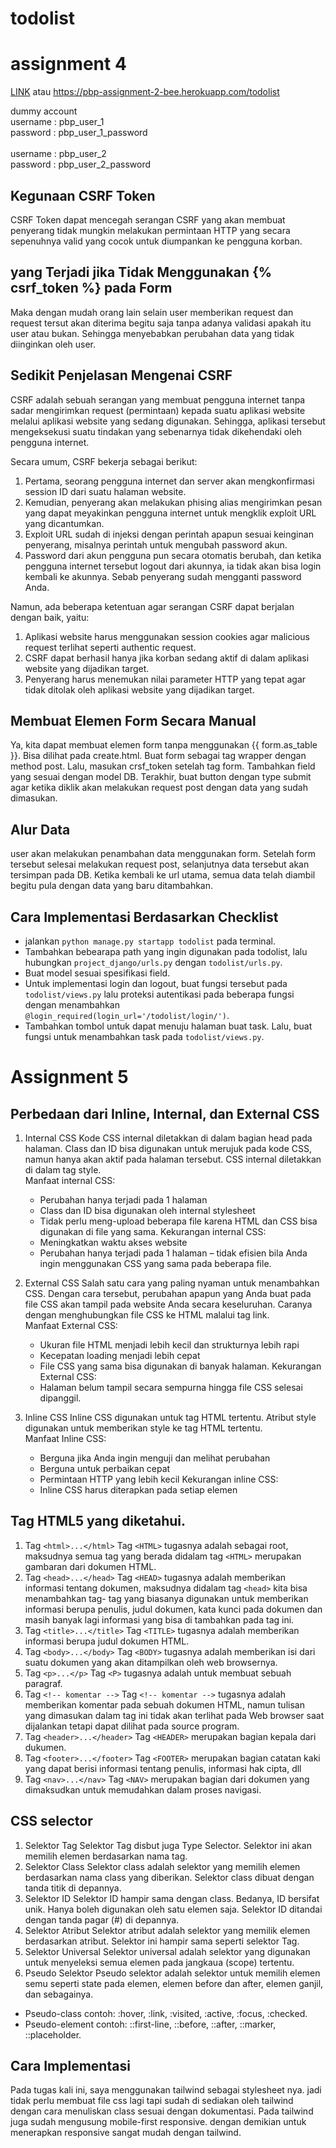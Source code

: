 # todolist

# assignment 4

[LINK](https://pbp-assignment-2-bee.herokuapp.com/todolist) atau https://pbp-assignment-2-bee.herokuapp.com/todolist

dummy account <br>
username : pbp_user_1 <br>
password : pbp_user_1_password <br>
<br>
username : pbp_user_2 <br>
password : pbp_user_2_password <br>

## Kegunaan CSRF Token

CSRF Token dapat mencegah serangan CSRF yang akan membuat penyerang tidak mungkin melakukan permintaan HTTP yang secara sepenuhnya valid yang cocok untuk diumpankan ke pengguna korban.

## yang Terjadi jika Tidak Menggunakan {% csrf_token %} pada Form

Maka dengan mudah orang lain selain user memberikan request dan request tersut akan diterima begitu saja tanpa adanya validasi apakah itu user atau bukan. Sehingga menyebabkan perubahan data yang tidak diinginkan oleh user.

## Sedikit Penjelasan Mengenai CSRF

CSRF adalah sebuah serangan yang membuat pengguna internet tanpa sadar mengirimkan request (permintaan) kepada suatu aplikasi website melalui aplikasi website yang sedang digunakan. Sehingga, aplikasi tersebut mengeksekusi suatu tindakan yang sebenarnya tidak dikehendaki oleh pengguna internet.

Secara umum, CSRF bekerja sebagai berikut:

1. Pertama, seorang pengguna internet dan server akan mengkonfirmasi session ID dari suatu halaman website.
2. Kemudian, penyerang akan melakukan phising alias mengirimkan pesan yang dapat meyakinkan pengguna internet untuk mengklik exploit URL yang dicantumkan.
3. Exploit URL sudah di injeksi dengan perintah apapun sesuai keinginan penyerang, misalnya perintah untuk mengubah password akun.
4. Password dari akun pengguna pun secara otomatis berubah, dan ketika pengguna internet tersebut logout dari akunnya, ia tidak akan bisa login kembali ke akunnya. Sebab penyerang sudah mengganti password Anda.

Namun, ada beberapa ketentuan agar serangan CSRF dapat berjalan dengan baik, yaitu:

1. Aplikasi website harus menggunakan session cookies agar malicious request terlihat seperti authentic request.
2. CSRF dapat berhasil hanya jika korban sedang aktif di dalam aplikasi website yang dijadikan target.
3. Penyerang harus menemukan nilai parameter HTTP yang tepat agar tidak ditolak oleh aplikasi website yang dijadikan target.

## Membuat Elemen Form Secara Manual

Ya, kita dapat membuat elemen form tanpa menggunakan {{ form.as_table }}. Bisa dilihat pada create.html. Buat form sebagai tag wrapper dengan method post. Lalu, masukan crsf_token setelah tag form. Tambahkan field yang sesuai dengan model DB. Terakhir, buat button dengan type submit agar ketika diklik akan melakukan request post dengan data yang sudah dimasukan.

## Alur Data

user akan melakukan penambahan data menggunakan form. Setelah form tersebut selesai melakukan request post, selanjutnya data tersebut akan tersimpan pada DB. Ketika kembali ke url utama, semua data telah diambil begitu pula dengan data yang baru ditambahkan.

## Cara Implementasi Berdasarkan Checklist

- jalankan `python manage.py startapp todolist` pada terminal.
- Tambahkan bebearapa path yang ingin digunakan pada todolist, lalu hubungkan `project_django/urls.py` dengan `todolist/urls.py`.
- Buat model sesuai spesifikasi field.
- Untuk implementasi login dan logout, buat fungsi tersebut pada `todolist/views.py` lalu proteksi autentikasi pada beberapa fungsi dengan menambahkan `@login_required(login_url='/todolist/login/')`.
- Tambahkan tombol untuk dapat menuju halaman buat task. Lalu, buat fungsi untuk menambahkan task pada `todolist/views.py`.

# Assignment 5

## Perbedaan dari Inline, Internal, dan External CSS

1. Internal CSS
   Kode CSS internal diletakkan di dalam bagian head pada halaman. Class dan ID bisa digunakan untuk merujuk pada kode CSS, namun hanya akan aktif pada halaman tersebut. CSS internal diletakkan di dalam tag style. <br>
   Manfaat internal CSS:

   - Perubahan hanya terjadi pada 1 halaman
   - Class dan ID bisa digunakan oleh internal stylesheet
   - Tidak perlu meng-upload beberapa file karena HTML dan CSS bisa digunakan di file yang sama.
     Kekurangan internal CSS:
   - Meningkatkan waktu akses website
   - Perubahan hanya terjadi pada 1 halaman – tidak efisien bila Anda ingin menggunakan CSS yang sama pada beberapa file.

2. External CSS
   Salah satu cara yang paling nyaman untuk menambahkan CSS. Dengan cara tersebut, perubahan apapun yang Anda buat pada file CSS akan tampil pada website Anda secara keseluruhan. Caranya dengan menghubungkan file CSS ke HTML malalui tag link. <br>
   Manfaat External CSS:

   - Ukuran file HTML menjadi lebih kecil dan strukturnya lebih rapi
   - Kecepatan loading menjadi lebih cepat
   - File CSS yang sama bisa digunakan di banyak halaman.
     Kekurangan External CSS:
   - Halaman belum tampil secara sempurna hingga file CSS selesai dipanggil.

3. Inline CSS
   Inline CSS digunakan untuk tag HTML tertentu. Atribut style digunakan untuk memberikan style ke tag HTML tertentu. <br>
   Manfaat Inline CSS:
   - Berguna jika Anda ingin menguji dan melihat perubahan
   - Berguna untuk perbaikan cepat
   - Permintaan HTTP yang lebih kecil
     Kekurangan inline CSS:
   - Inline CSS harus diterapkan pada setiap elemen

## Tag HTML5 yang diketahui.

1. Tag `<html>...</html>`
   Tag `<HTML>` tugasnya adalah sebagai root, maksudnya semua tag yang berada didalam tag `<HTML>` merupakan gambaran dari dokumen HTML.
2. Tag `<head>...</head>`
   Tag `<HEAD>` tugasnya adalah memberikan informasi tentang dokumen, maksudnya didalam tag `<head>` kita bisa menambahkan tag- tag yang biasanya digunakan untuk memberikan informasi berupa penulis, judul dokumen, kata kunci pada dokumen dan masih banyak lagi informasi yang bisa di tambahkan pada tag ini.
3. Tag `<title>...</title>`
   Tag `<TITLE>` tugasnya adalah memberikan informasi berupa judul dokumen HTML.
4. Tag `<body>...</body>`
   Tag `<BODY>` tugasnya adalah memberikan isi dari suatu dokumen yang akan ditampilkan oleh web browsernya.
5. Tag `<p>...</p>`
   Tag `<P>` tugasnya adalah untuk membuat sebuah paragraf.
6. Tag `<!-- komentar -->`
   Tag `<!-- komentar -->` tugasnya adalah memberikan komentar pada sebuah dokumen HTML, namun tulisan yang dimasukan dalam tag ini tidak akan terlihat pada Web browser saat dijalankan tetapi dapat dilihat pada source program.
7. Tag `<header>...</header>`
   Tag `<HEADER>` merupakan bagian kepala dari dukumen.
8. Tag `<footer>...</footer>`
   Tag `<FOOTER>` merupakan bagian catatan kaki yang dapat berisi informasi tentang penulis, informasi hak cipta, dll
9. Tag `<nav>...</nav>`
   Tag `<NAV>` merupakan bagian dari dokumen yang dimaksudkan untuk memudahkan dalam proses navigasi.

## CSS selector

1. Selektor Tag
   Selektor Tag disbut juga Type Selector. Selektor ini akan memilih elemen berdasarkan nama tag.
2. Selektor Class
   Selektor class adalah selektor yang memilih elemen berdasarkan nama class yang diberikan. Selektor class dibuat dengan tanda titik di depannya.
3. Selektor ID
   Selektor ID hampir sama dengan class. Bedanya, ID bersifat unik. Hanya boleh digunakan oleh satu elemen saja. Selektor ID ditandai dengan tanda pagar (#) di depannya.
4. Selektor Atribut
   Selektor atribut adalah selektor yang memilik elemen berdasarkan atribut. Selektor ini hampir sama seperti selektor Tag.
5. Selektor Universal
   Selektor universal adalah selektor yang digunakan untuk menyeleksi semua elemen pada jangkaua (scope) tertentu.
6. Pseudo Selektor
   Pseudo selektor adalah selektor untuk memilih elemen semu seperti state pada elemen, elemen before dan after, elemen ganjil, dan sebagainya.

- Pseudo-class
  contoh: :hover, :link, :visited, :active, :focus, :checked.
- Pseudo-element
  contoh: ::first-line, ::before, ::after, ::marker, ::placeholder.

## Cara Implementasi

Pada tugas kali ini, saya menggunakan tailwind sebagai stylesheet nya. jadi tidak perlu membuat file css lagi tapi sudah di sediakan oleh tailwind dengan cara menuliskan class sesuai dengan dokumentasi. Pada tailwind juga sudah mengusung mobile-first responsive. dengan demikian untuk menerapkan responsive sangat mudah dengan tailwind.
